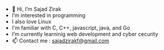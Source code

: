 - 👋 Hi, I’m Sajad Zirak
- I’m interested in programming
- I also love Linux
- I'm familiar with C, C++, javascript, java, and Go
- I’m currently learninig web development and cyber cecurity
- 📫 Contact me : sajadzirakf@gmail.com

<!---
sajadzirak/sajadzirak is a ✨ special ✨ repository because its `README.md` (this file) appears on your GitHub profile.
You can click the Preview link to take a look at your changes.
--->
